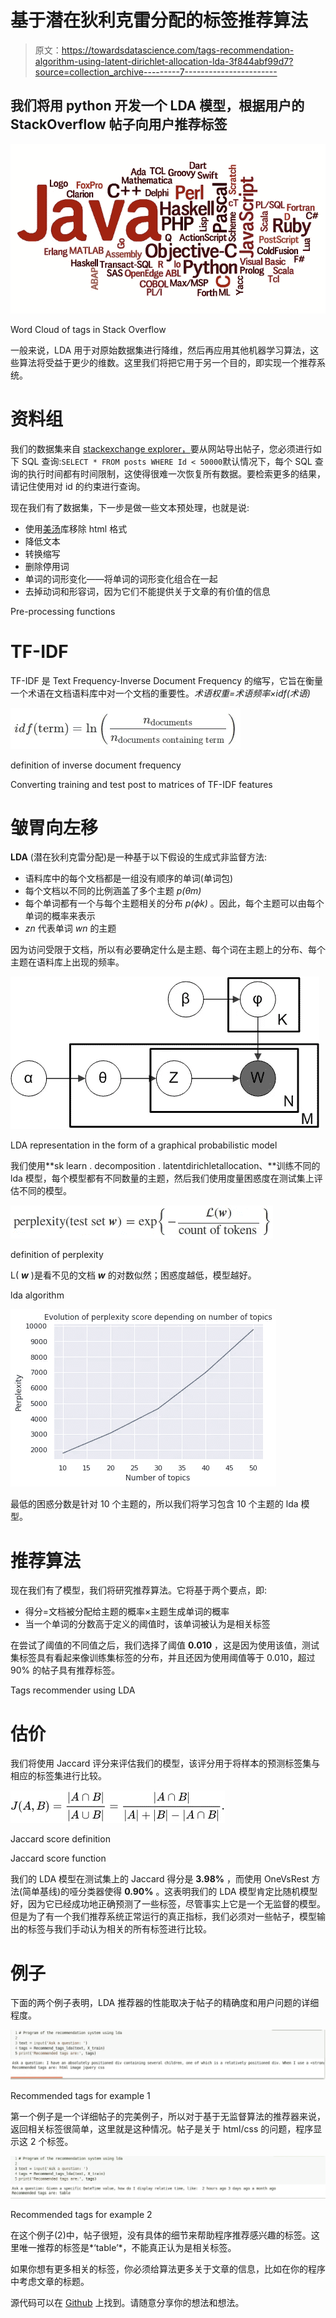 # 基于潜在狄利克雷分配的标签推荐算法

> 原文：<https://towardsdatascience.com/tags-recommendation-algorithm-using-latent-dirichlet-allocation-lda-3f844abf99d7?source=collection_archive---------7----------------------->

## 我们将用 python 开发一个 LDA 模型，根据用户的 StackOverflow 帖子向用户推荐标签

![](img/c4c174beadf8727a4ceee733ef9822b4.png)

Word Cloud of tags in Stack Overflow

一般来说，LDA 用于对原始数据集进行降维，然后再应用其他机器学习算法，这些算法将受益于更少的维数。这里我们将把它用于另一个目的，即实现一个推荐系统。

# 资料组

我们的数据集来自 [stackexchange explorer，](https://data.stackexchange.com/stackoverflow/query/new)要从网站导出帖子，您必须进行如下 SQL 查询:`SELECT * FROM posts WHERE Id < 50000`默认情况下，每个 SQL 查询的执行时间都有时间限制，这使得很难一次恢复所有数据。要检索更多的结果，请记住使用对 id 的约束进行查询。

现在我们有了数据集，下一步是做一些文本预处理，也就是说:

*   使用[美汤](https://www.crummy.com/software/BeautifulSoup/bs3/documentation.html)库移除 html 格式
*   降低文本
*   转换缩写
*   删除停用词
*   单词的词形变化——将单词的词形变化组合在一起
*   去掉动词和形容词，因为它们不能提供关于文章的有价值的信息

Pre-processing functions

# TF-IDF

TF-IDF 是 Text Frequency-Inverse Document Frequency 的缩写，它旨在衡量一个术语在文档语料库中对一个文档的重要性。*术语权重=术语频率×idf(术语)*

![](img/0e04b9f4ef7f2e8d2287fd2568cd417e.png)

definition of inverse document frequency

Converting training and test post to matrices of TF-IDF features

# 皱胃向左移

**LDA** (潜在狄利克雷分配)是一种基于以下假设的生成式非监督方法:

*   语料库中的每个文档都是一组没有顺序的单词(单词包)
*   每个文档以不同的比例涵盖了多个主题 *p(θm)*
*   每个单词都有一个与每个主题相关的分布 *p(ϕk)* 。因此，每个主题可以由每个单词的概率来表示
*   *zn* 代表单词 *wn* 的主题

因为访问受限于文档，所以有必要确定什么是主题、每个词在主题上的分布、每个主题在语料库上出现的频率。

![](img/10c9a13f74324ac5c7b6c500f007e38e.png)

LDA representation in the form of a graphical probabilistic model

我们使用**sk learn . decomposition . latentdirichletallocation、**训练不同的 lda 模型，每个模型都有不同数量的主题，然后我们使用度量困惑度在测试集上评估不同的模型。

![](img/65c6047f251ba0a6a50fd7106bdfcb9c.png)

definition of perplexity

L( ***w*** )是看不见的文档 ***w*** 的对数似然；困惑度越低，模型越好。

lda algorithm

![](img/10649eac3dfd6c03ea91961c0d5aef84.png)

最低的困惑分数是针对 10 个主题的，所以我们将学习包含 10 个主题的 lda 模型。

# 推荐算法

现在我们有了模型，我们将研究推荐算法。它将基于两个要点，即:

*   得分=文档被分配给主题的概率×主题生成单词的概率
*   当一个单词的分数高于定义的阈值时，该单词被认为是相关标签

在尝试了阈值的不同值之后，我们选择了阈值 **0.010** ，这是因为使用该值，测试集标签具有看起来像训练集标签的分布，并且还因为使用阈值等于 0.010，超过 90% 的帖子具有推荐标签。

Tags recommender using LDA

# 估价

我们将使用 Jaccard 评分来评估我们的模型，该评分用于将样本的预测标签集与相应的标签集进行比较。

![](img/5575844ea3499e285b8dafc75ca86a6e.png)

Jaccard score definition

Jaccard score function

我们的 LDA 模型在测试集上的 Jaccard 得分是 **3.98%** ，而使用 OneVsRest 方法(简单基线)的哑分类器使得 **0.90%** 。这表明我们的 LDA 模型肯定比随机模型好，因为它已经成功地正确预测了一些标签，尽管事实上它是一个无监督的模型。但是为了有一个我们推荐系统正常运行的真正指标，我们必须对一些帖子，模型输出的标签与我们手动认为相关的所有标签进行比较。

# 例子

下面的两个例子表明，LDA 推荐器的性能取决于帖子的精确度和用户问题的详细程度。

![](img/55f46aacfe3298c8d9961dbbddc04199.png)

Recommended tags for example 1

第一个例子是一个详细帖子的完美例子，所以对于基于无监督算法的推荐器来说，返回相关标签很简单，这里就是这种情况。帖子是关于 html/css 的问题，程序显示这 2 个标签。

![](img/13ded7e68a293fe0e3efc532ceaa0d25.png)

Recommended tags for example 2

在这个例子(2)中，帖子很短，没有具体的细节来帮助程序推荐感兴趣的标签。这里唯一推荐的标签是*‘table’*，不能真正认为是相关标签。

如果你想有更多相关的标签，你必须给算法更多关于文章的信息，比如在你的程序中考虑文章的标题。

源代码可以在 [Github](https://github.com/koukou10/Tags_recommender) 上找到。请随意分享你的想法和想法。